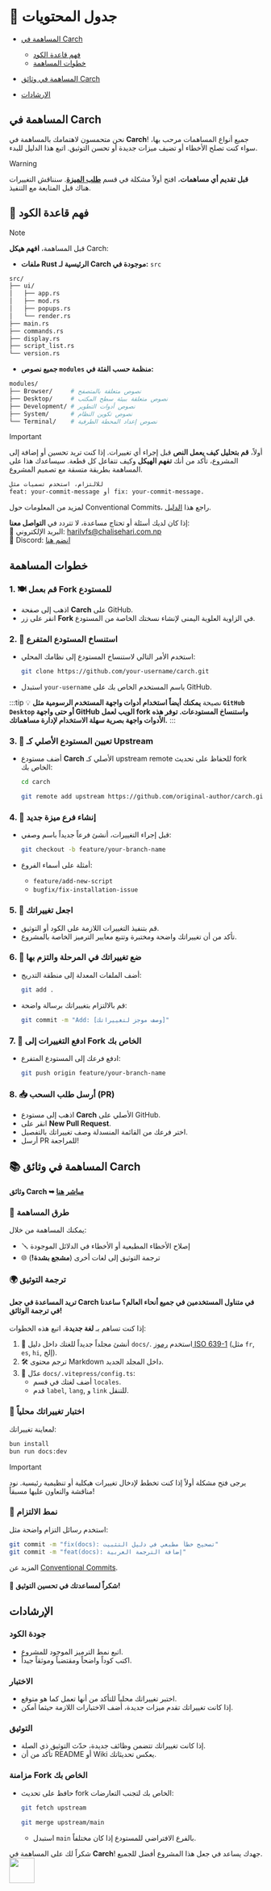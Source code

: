 # 📑 جدول المحتويات

- [المساهمة في Carch](#المساهمة-في-carch)
  - [فهم قاعدة الكود](#📌-فهم-قاعدة-الكود)
  - [خطوات المساهمة](#خطوات-المساهمة)

- [المساهمة في وثائق Carch](#📚-المساهمة-في-وثائق-carch)

- [الإرشادات](#الإرشادات)

## المساهمة في **Carch**

نحن متحمسون لاهتمامك بالمساهمة في **Carch**! جميع أنواع المساهمات مرحب بها، سواء كنت تصلح الأخطاء أو تضيف ميزات جديدة أو تحسن التوثيق. اتبع هذا الدليل للبدء.

> [!WARNING]  
> **قبل تقديم أي مساهمات**، افتح أولاً مشكلة في قسم **[طلب الميزة](https://github.com/harilvfs/carch/issues/new?template=feature-reqests.yml)**. سنناقش التغييرات هناك قبل المتابعة مع التنفيذ.

## 📌 فهم قاعدة الكود

> [!NOTE]
> قبل المساهمة، **افهم هيكل** Carch:
> - **ملفات Rust الرئيسية لـ Carch موجودة في:** `src`
>
>```sh
> src/
> ├── ui/
> │   ├── app.rs
> │   ├── mod.rs
> │   ├── popups.rs
> │   └── render.rs 
> ├── main.rs 
> ├── commands.rs
> ├── display.rs
> ├── script_list.rs 
> └── version.rs
> ```
> 
> - **جميع نصوص `modules` منظمة حسب الفئة في:**  
> ```sh
> modules/
> ├── Browser/     # نصوص متعلقة بالمتصفح
> ├── Desktop/     # نصوص متعلقة ببيئة سطح المكتب
> ├── Development/ # نصوص أدوات التطوير
> ├── System/      # نصوص تكوين النظام
> └── Terminal/    # نصوص إعداد المحطة الطرفية
> ```

> [!IMPORTANT]
> أولاً، **قم بتحليل كيف يعمل النص** قبل إجراء أي تغييرات. إذا كنت تريد تحسين أو إضافة إلى المشروع، تأكد من أنك **تفهم الهيكل** وكيف تتفاعل كل قطعة. سيساعدك هذا على المساهمة بطريقة متسقة مع تصميم المشروع.
>
> ```sh
> للالتزام، استخدم تسميات مثل
> feat: your-commit-message أو fix: your-commit-message.
> ```
> 
> لمزيد من المعلومات حول Conventional Commits، راجع هذا [الدليل](https://gist.github.com/harilvfs/53cc86aa79ea4642356540aadc6bd87d).

إذا كان لديك أسئلة أو تحتاج مساعدة، لا تتردد في **التواصل معنا**:  
📧 البريد الإلكتروني: <a href="mailto:harilvfs@chalisehari.com.np">harilvfs@chalisehari.com.np</a>  
💬 Discord: <a href="https://discord.com/invite/8NJWstnUHd">انضم هنا</a>  

## خطوات المساهمة

### 1. 🍽️ قم بعمل Fork للمستودع
- اذهب إلى صفحة **Carch** على GitHub.
- انقر على زر **Fork** في الزاوية العلوية اليمنى لإنشاء نسختك الخاصة من المستودع.

### 2. 🌿 استنساخ المستودع المتفرع
- استخدم الأمر التالي لاستنساخ المستودع إلى نظامك المحلي:

  ```bash
  git clone https://github.com/your-username/carch.git
  ```

- استبدل `your-username` باسم المستخدم الخاص بك على GitHub.

:::tip :bulb: نصيحة
**يمكنك أيضاً استخدام أدوات واجهة المستخدم الرسومية مثل `GitHub Desktop` أو حتى واجهة GitHub الويب لعمل fork واستنساخ المستودعات. توفر هذه الأدوات واجهة بصرية سهلة الاستخدام لإدارة مساهماتك.**
:::

### 3. 🌱 تعيين المستودع الأصلي كـ Upstream
- أضف مستودع **Carch** الأصلي كـ upstream remote للحفاظ على تحديث fork الخاص بك:

   ```bash
   cd carch
   ```

   ```bash
   git remote add upstream https://github.com/original-author/carch.git
   ```

### 4. 🍇 إنشاء فرع ميزة جديد
- قبل إجراء التغييرات، أنشئ فرعاً جديداً باسم وصفي:

   ```bash
   git checkout -b feature/your-branch-name
   ```

- أمثلة على أسماء الفروع:
  - `feature/add-new-script`
  - `bugfix/fix-installation-issue`

### 5. 🔧 اجعل تغييراتك
- قم بتنفيذ التغييرات اللازمة على الكود أو التوثيق.
- تأكد من أن تغييراتك واضحة ومختبرة وتتبع معايير الترميز الخاصة بالمشروع.

### 6. 📝 ضع تغييراتك في المرحلة والتزم بها
- أضف الملفات المعدلة إلى منطقة التدريج:

   ```bash
   git add .
   ```

- قم بالالتزام بتغييراتك برسالة واضحة:

   ```bash
   git commit -m "Add: [وصف موجز لتغييراتك]"
   ```

### 7. 🚀 ادفع التغييرات إلى Fork الخاص بك
- ادفع فرعك إلى المستودع المتفرع:

   ```bash
   git push origin feature/your-branch-name
   ```

### 8. 📥 أرسل طلب السحب (PR)
- اذهب إلى مستودع **Carch** الأصلي على GitHub.
- انقر على **New Pull Request**.
- اختر فرعك من القائمة المنسدلة وصف تغييراتك بالتفصيل.
- أرسل PR للمراجعة!

## 📚 المساهمة في وثائق Carch

#### **وثائق Carch** ➥ [مباشر هنا](https://github.com/carch-org/docs)  

### 🚀 طرق المساهمة

يمكنك المساهمة من خلال:

- 🪛 إصلاح الأخطاء المطبعية أو الأخطاء في الدلائل الموجودة  
- 🌐 ترجمة التوثيق إلى لغات أخرى (**مشجع بشدة!**)  

### 🌍 ترجمة التوثيق

#### تريد المساعدة في جعل Carch في متناول المستخدمين في جميع أنحاء العالم؟ ساعدنا في ترجمة الوثائق!

إذا كنت تساهم بـ **لغة جديدة**، اتبع هذه الخطوات:

1. 📁 أنشئ مجلداً جديداً للغتك داخل دليل `docs/`. استخدم [رموز ISO 639-1](https://en.wikipedia.org/wiki/List_of_ISO_639-1_codes) (مثل `fr`, `es`, `hi`, إلخ).  
2. 🛠️ ترجم محتوى Markdown داخل المجلد الجديد.  
3. 🧩 عدّل `docs/.vitepress/config.ts`:  
   - أضف لغتك في قسم `locales`.  
   - قدم `label`, `lang`, و `link` للتنقل.  

### 🧪 اختبار تغييراتك محلياً

لمعاينة تغييراتك:

```sh
bun install
bun run docs:dev
```

> [!IMPORTANT]
> يرجى فتح مشكلة أولاً إذا كنت تخطط لإدخال تغييرات هيكلية أو تنظيمية رئيسية. نود مناقشة والتعاون عليها مسبقاً!

### 🧾 نمط الالتزام

استخدم رسائل التزام واضحة مثل:

```sh
git commit -m "fix(docs): تصحيح خطأ مطبعي في دليل التثبيت"
git commit -m "feat(docs): إضافة الترجمة العربية"
```

المزيد عن [Conventional Commits](https://gist.github.com/harilvfs/53cc86aa79ea4642356540aadc6bd87d).

#### 🙌 شكراً لمساعدتك في تحسين التوثيق!

## الإرشادات

### جودة الكود
- اتبع نمط الترميز الموجود للمشروع.
- اكتب كوداً واضحاً ومقتضباً وموثقاً جيداً.

### الاختبار
- اختبر تغييراتك محلياً للتأكد من أنها تعمل كما هو متوقع.
- إذا كانت تغييراتك تقدم ميزات جديدة، أضف الاختبارات اللازمة حيثما أمكن.

### التوثيق
- إذا كانت تغييراتك تتضمن وظائف جديدة، حدّث التوثيق ذي الصلة.
- تأكد من أن README أو Wiki يعكس تحديثاتك.

### مزامنة Fork الخاص بك
- حافظ على تحديث fork الخاص بك لتجنب التعارضات:

   ```bash
   git fetch upstream
   ```
   ```bash
   git merge upstream/main
   ```
  - استبدل `main` بالفرع الافتراضي للمستودع إذا كان مختلفاً.

شكراً لك على المساهمة في **Carch**! جهدك يساعد في جعل هذا المشروع أفضل للجميع. <img src="https://cdn-icons-png.flaticon.com/128/2279/2279398.png" width="50" />